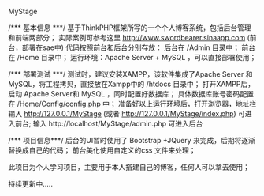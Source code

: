 MyStage

/*** 基本信息 ***/
基于ThinkPHP框架所写的一个个人博客系统，包括后台管理和前端两部分；
实际案例可参考这里 http://www.swordbearer.sinaapp.com (前台，部署在sae中)
代码按照前台和后台分别存放：
  后台在 /Admin 目录中；
  前台在 /Home 目录中；
运行环境：Apache Server + MySQL ，可以直接部署使用；

/*** 部署测试 ***/
测试时，建议安装XAMPP，该软件集成了Apache Server 和MySQL，将工程拷贝，直接放在Xampp中的 /htdocs 目录中；
打开XAMPP后，启动 Apache Server和 MySQL ，同时配置好数据库；
具体数据库账号密码配置在 /Home/Config/config.php 中；
准备好以上运行环境后，打开浏览器，地址栏输入 http://127.0.0.1/MyStage (或者 http://127.0.0.1/MyStage/index.php) 
可进入前台;   输入 http://localhost/MyStage/admin.php 可进入后台

/*** 项目信息***/
后台的UI暂时使用了 Bootstrap +JQuery 来完成，后期将逐渐替换成自己的代码；
前台美化使用自定义的css 文件来处理；

此项目为个人学习项目，主要用于本人搭建自己的博客，任何人可以拿去使用；

持续更新中.....
